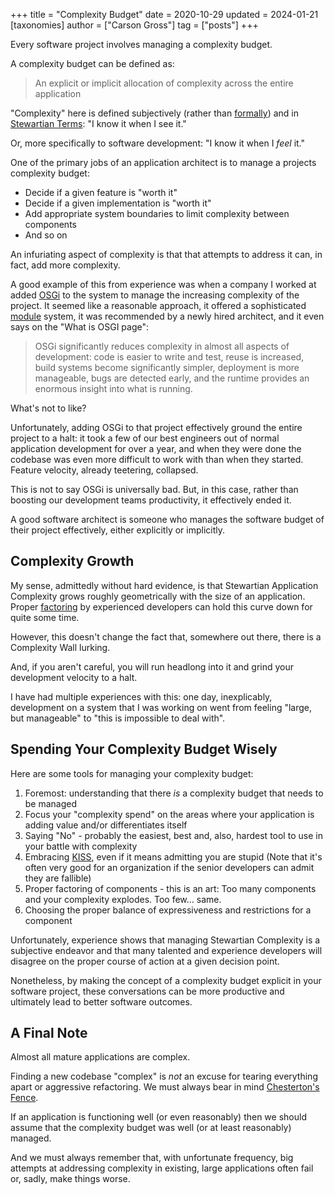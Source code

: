 +++
title = "Complexity Budget"
date = 2020-10-29
updated = 2024-01-21
[taxonomies]
author = ["Carson Gross"]
tag = ["posts"]
+++

Every software project involves managing a complexity budget.  

A complexity budget can be defined as:

> An explicit or implicit allocation of complexity across the entire application

"Complexity" here is defined subjectively (rather than [formally](https://en.wikipedia.org/wiki/Programming_complexity))
and in [Stewartian Terms](https://en.wikipedia.org/wiki/I_know_it_when_I_see_it): "I know it when I see it."

Or, more specifically to software development: "I know it when I *feel* it."

One of the primary jobs of an application architect is to manage a projects complexity budget:

* Decide if a given feature is "worth it"
* Decide if a given implementation is "worth it"
* Add appropriate system boundaries to limit complexity between components
* And so on

An infuriating aspect of complexity is that that attempts to address it can, in fact, add more complexity.

A good example of this from experience was when a company I worked at added [OSGi](https://en.wikipedia.org/wiki/OSGi) to the system to manage the
increasing complexity of the project.  It seemed like a reasonable approach, 
it offered a sophisticated [module](https://www.osgi.org/resources/what-is-osgi/) system,
it was recommended by a newly hired architect, and it even says on the "What is OSGI page":

> OSGi significantly reduces complexity in almost all aspects of development: code is easier to write and test, reuse is
> increased, build systems become significantly simpler, deployment is more manageable, bugs are detected early, and 
> the runtime provides an enormous insight into what is running.

What's not to like?

Unfortunately, adding OSGi to that project effectively ground the entire project to a halt: it took a few of our best
engineers out of normal application development for over a year, and when they were done the codebase was even more
difficult to work with than when they started.  Feature velocity, already teetering, collapsed.

This is not to say OSGi is universally bad.  But, in this case, rather than boosting our development teams productivity,
it effectively ended it.

A good software architect is someone who manages the software budget of their project effectively, either explicitly or 
implicitly.

## Complexity Growth

My sense, admittedly without hard evidence, is that Stewartian Application Complexity grows roughly geometrically with 
the size of an application.  Proper [factoring](https://en.wikipedia.org/wiki/Decomposition_(computer_science)) by 
experienced developers can hold this curve down for quite some time.

However, this doesn't change the fact that, somewhere out there, there is a Complexity Wall lurking.

And, if you aren't careful, you will run headlong into it and grind your development velocity to a halt.

I have had multiple experiences with this: one day, inexplicably, development on a system that I was working on went 
from feeling "large, but manageable" to "this is impossible to deal with".

## Spending Your Complexity Budget Wisely

Here are some tools for managing your complexity budget:

1. Foremost: understanding that there *is* a complexity budget that needs to be managed
1. Focus your "complexity spend" on the areas where your application is adding value and/or differentiates itself
1. Saying "No" - probably the easiest, best and, also, hardest tool to use in your battle with complexity
1. Embracing [KISS](https://en.wikipedia.org/wiki/KISS_principle), even if it means admitting you are stupid (Note that it's often very good for an organization if the senior developers can admit they are fallible)
1. Proper factoring of components - this is an art: Too many components and your complexity explodes.  Too few... same. 
1. Choosing the proper balance of expressiveness and restrictions for a component

Unfortunately, experience shows that managing Stewartian Complexity is a subjective endeavor and that many talented and
experience developers will disagree on the proper course of action at a given decision point.

Nonetheless, by making the concept of a complexity budget explicit in your software project, these conversations can be
more productive and ultimately lead to better software outcomes.

## A Final Note

Almost all mature applications are complex.  

Finding a new codebase "complex" is *not* an excuse for tearing everything apart or aggressive refactoring.  We must always bear in mind [Chesterton's Fence](https://fs.blog/2020/03/chestertons-fence/).

If an application is functioning well (or even reasonably) then we should assume that the complexity budget was well
(or at least reasonably) managed.

And we must always remember that, with unfortunate frequency, big attempts at addressing complexity in existing, large 
applications often fail or, sadly, make things worse.
